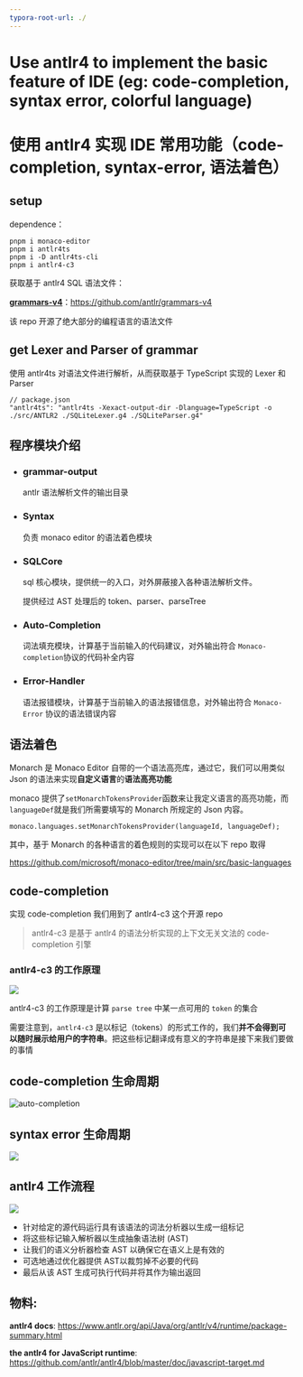 ```yaml
---
typora-root-url: ./
---
```


# Use antlr4 to implement the basic feature of IDE (eg: code-completion, syntax error, colorful language)

# 使用 antlr4 实现 IDE 常用功能（code-completion, syntax-error, 语法着色）

## setup

dependence：

```
pnpm i monaco-editor
pnpm i antlr4ts
pnpm i -D antlr4ts-cli
pnpm i antlr4-c3
```

获取基于 antlr4 SQL 语法文件：

**[grammars-v4](https://github.com/antlr/grammars-v4)**：https://github.com/antlr/grammars-v4

该 repo 开源了绝大部分的编程语言的语法文件



## get Lexer and Parser of grammar

使用 antlr4ts 对语法文件进行解析，从而获取基于 TypeScript 实现的 Lexer 和 Parser

```shell
// package.json
"antlr4ts": "antlr4ts -Xexact-output-dir -Dlanguage=TypeScript -o ./src/ANTLR2 ./SQLiteLexer.g4 ./SQLiteParser.g4"
```



## 程序模块介绍

- ### grammar-output

  antlr 语法解析文件的输出目录

- ### Syntax

  负责 monaco editor 的语法着色模块

- ### SQLCore

  sql 核心模块，提供统一的入口，对外屏蔽接入各种语法解析文件。

  提供经过 AST 处理后的 token、parser、parseTree

- ### Auto-Completion

  词法填充模块，计算基于当前输入的代码建议，对外输出符合 `Monaco-completion`协议的代码补全内容

- ### Error-Handler

  语法报错模块，计算基于当前输入的语法报错信息，对外输出符合 `Monaco-Error` 协议的语法错误内容



## 语法着色

Monarch 是 Monaco Editor 自带的一个语法高亮库，通过它，我们可以用类似 Json 的语法来实现**自定义语言**的**语法高亮功能**

monaco 提供了`setMonarchTokensProvider`函数来让我定义语言的高亮功能，而`languageDef`就是我们所需要填写的 Monarch 所规定的 Json 内容。

```
monaco.languages.setMonarchTokensProvider(languageId, languageDef);
```

其中，基于 Monarch 的各种语言的着色规则的实现可以在以下 repo 取得

https://github.com/microsoft/monaco-editor/tree/main/src/basic-languages



## code-completion

实现 code-completion 我们用到了 antlr4-c3 这个开源 repo

> antlr4-c3 是基于 antlr4 的语法分析实现的上下文无关文法的 code-completion 引擎

### antlr4-c3 的工作原理

![](https://raw.githubusercontent.com/L1atte/trivial-notes/main/image/auto-completion.png?token=GHSAT0AAAAAAB6RLV3TLRDVXCNHHZKRSKOMZBGNMOQ)

antlr4-c3 的工作原理是计算 `parse tree` 中某一点可用的 `token` 的集合

需要注意到，`antlr4-c3` 是以标记（tokens）的形式工作的，我们**并不会得到可以随时展示给用户的字符串**。把这些标记翻译成有意义的字符串是接下来我们要做的事情

## code-completion 生命周期

![auto-completion](https://raw.githubusercontent.com/L1atte/trivial-notes/main/image/auto-completion.png?token=GHSAT0AAAAAAB6RLV3TLRDVXCNHHZKRSKOMZBGNMOQ)



## syntax error 生命周期

![](https://raw.githubusercontent.com/L1atte/trivial-notes/main/image/error-handler.png?token=GHSAT0AAAAAAB6RLV3TXXFA6ON63OMKZBRYZBGNNLQ)

## antlr4 工作流程

![](https://yalingunayer.com/blog/introduction-to-dsls-using-antlr/compiler.png)

- 针对给定的源代码运行具有该语法的词法分析器以生成一组标记
- 将这些标记输入解析器以生成抽象语法树 (AST)
- 让我们的语义分析器检查 AST 以确保它在语义上是有效的
- 可选地通过优化器提供 AST以裁剪掉不必要的代码
- 最后从该 AST 生成可执行代码并将其作为输出返回

## 物料:

**antlr4  docs**: https://www.antlr.org/api/Java/org/antlr/v4/runtime/package-summary.html

**the antlr4 for JavaScript runtime**: https://github.com/antlr/antlr4/blob/master/doc/javascript-target.md